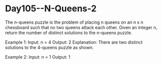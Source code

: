 # Day105--N-Queens-2

The n-queens puzzle is the problem of placing n queens on an n x n chessboard such that no two queens attack each other.
Given an integer n, return the number of distinct solutions to the n-queens puzzle.

Example 1:
Input: n = 4
Output: 2
Explanation: There are two distinct solutions to the 4-queens puzzle as shown.

Example 2:
Input: n = 1
Output: 1
 
